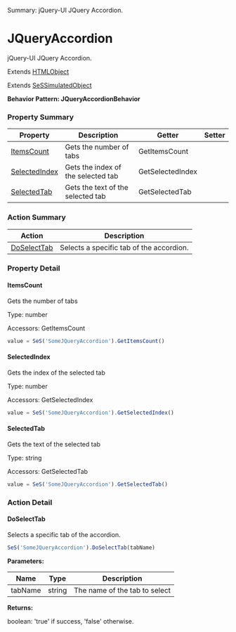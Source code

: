 Summary: jQuery-UI JQuery Accordion.

# JQueryAccordion

jQuery-UI JQuery Accordion.
 
Extends [HTMLObject](HTMLObject.md)

Extends [SeSSimulatedObject](SeSSimulatedObject.md)





**Behavior Pattern: JQueryAccordionBehavior**


<!-- ============================== property summary ========================== -->



### Property Summary
| **Property** | **Description** | **Getter** | **Setter** |
| ------------ | --------------- | ---------- | ---------- |
| [ItemsCount](#itemscount) | Gets the number of tabs | GetItemsCount |  |
| [SelectedIndex](#selectedindex) | Gets the index of the selected tab | GetSelectedIndex |  |
| [SelectedTab](#selectedtab) | Gets the text of the selected tab | GetSelectedTab |  |



<!-- ============================== action summary ========================== -->



### Action Summary
|  **Action** | **Description** | 
| ----------- | --------------- |
|  [DoSelectTab](#doselecttab) | Selects a specific tab of the accordion. |



<!-- ============================== property detail ========================== -->

### Property Detail

<a name="ItemsCount"></a>
#### ItemsCount

Gets the number of tabs



Type: number


Accessors: GetItemsCount

```javascript
value = SeS('SomeJQueryAccordion').GetItemsCount()
```


<a name="SelectedIndex"></a>
#### SelectedIndex

Gets the index of the selected tab



Type: number


Accessors: GetSelectedIndex

```javascript
value = SeS('SomeJQueryAccordion').GetSelectedIndex()
```


<a name="SelectedTab"></a>
#### SelectedTab

Gets the text of the selected tab



Type: string


Accessors: GetSelectedTab

```javascript
value = SeS('SomeJQueryAccordion').GetSelectedTab()
```




<!-- ============================== action detail ========================== -->

### Action Detail

<a name="DoSelectTab"></a>    
#### DoSelectTab

Selects a specific tab of the accordion.

```javascript
SeS('SomeJQueryAccordion').DoSelectTab(tabName)
```


**Parameters:**

|  **Name** | **Type** | **Description** |
| ---------- | -------- | --------------- |
| tabName | string |  The name of the tab to select |




**Returns:**

boolean: 'true' if success, 'false' otherwise.



<a name="see.also.jqueryaccordion.doselecttab"></a>

  


